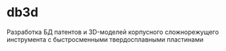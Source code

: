 # db3d
Разработка БД патентов и 3D-моделей корпусного сложнорежущего инструмента с  быстросменными твердосплавными пластинами
